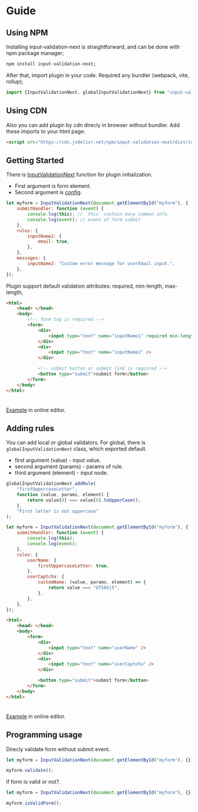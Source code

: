 # Guide

## Using NPM

Installing input-validation-next is straightforward, and can be done with npm package manager;

```sh
npm install input-validation-next;
```

After that, import plugin in your code. Required any bundler (webpack, vite, rollup);

```js
import {InputValidationNext, globalInputValidationNext} from "input-validation-next";
```

## Using CDN

Also you can add plugin by cdn direcly in browser without bundler. Add these imports to your html page:

```html
<script src="https://cdn.jsdelivr.net/npm/input-validation-next/dist/input-validation-next.js"></script>
```

## Getting Started

There is [InputValidationNext](https://nodejs.org/) function for plugin initialization.

-  First argument is form element.
-  Second argument is [config](https://nodejs.org/).

```js
let myform = InputValidationNext(document.getElementById("myform"), {
	submitHandler: function (event) {
		console.log(this); // `this` contain many common info.
		console.log(event); // event of form submit
	},
	rules: {
		inputName2: {
			email: true,
		},
	},
	messages: {
		inputName2: "Custom error message for userEmail input.",
	},
});
```

Plugin support default validation attributes: required, min-length, max-length,

```html
<html>
	<head> </head>
	<body>
		<!-- form tag is required -->
		<form>
			<div>
				<input type="text" name="inputName1" required min-length="4" />
			</div>
			<div>
				<input type="text" name="inputName2" />
			</div>

			<!-- submit button or submit link is required -->
			<button type="submit">submit form</button>
		</form>
	</body>
</html>
```

<div class="tip custom-block" style="padding-top: 8px">

[Example](https://ya.ru/) in online editor.

</div>

## Adding rules

You can add local or global validators.
For global, there is `globalInputValidationNext` class, which exported default.

-  first argument (value) - input value.
-  second argument (params) - params of rule.
-  third argument (element) - input node.

```js
globalInputValidationNext.addRule(
	"firstUppercaseLetter",
	function (value, params, element) {
		return value[0] === value[0].toUpperCase();
	},
	"First letter is not uppercase"
);

let myform = InputValidationNext(document.getElementById("myform"), {
	submitHandler: function (event) {
		console.log(this);
		console.log(event);
	},
	rules: {
		userName: {
			firstUppercaseLetter: true,
		},
		userCaptcha: {
			customName: (value, params, element) => {
				return value === "Gf56Gj5";
			},
		},
	},
});
```

```html
<html>
	<head> </head>
	<body>
		<form>
			<div>
				<input type="text" name="userName" />
			</div>
			<div>
				<input type="text" name="userCaptcha" />
			</div>

			<button type="submit">submit form</button>
		</form>
	</body>
</html>
```

<div class="tip custom-block" style="padding-top: 8px">

[Example](https://ya.ru/) in online editor.

</div>

## Programming usage

Direcly validate form without submit event.

```js
let myform = InputValidationNext(document.getElementById("myform"), {});

myform.validate();
```

if form is valid or not?.

```js
let myform = InputValidationNext(document.getElementById("myform"), {});

myform.isValidForm();
```
